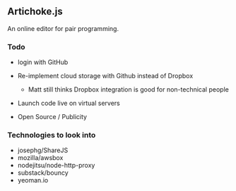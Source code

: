 ## Artichoke.js

An online editor for pair programming.


### Todo

- login with GitHub

- Re-implement cloud storage with Github instead of Dropbox

  - Matt still thinks Dropbox integration is good for non-technical people

- Launch code live on virtual servers

- Open Source / Publicity


### Technologies to look into

* josephg/ShareJS
* mozilla/awsbox
* nodejitsu/node-http-proxy
* substack/bouncy
* yeoman.io
